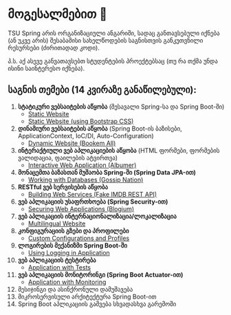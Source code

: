 # მოგესალმებით 👋

TSU Spring არის ორგანიზაციული ანგარიში, სადაც განთავსებული იქნება (ან უკვე არის) შესაბამისი სახელწოდების საგნისთვის განკუთვნილი რესურსები (ძირითადად კოდი).

პ.ს. აქ ასევე განვათავსებთ სტუდენტების პროექტებსაც (თუ რა თქმა უნდა ისინი საინტერესო იქნება).

## საგნის თემები (14 კვირაზე განაწილებული):
1. **სტატიკური ვებსაიტების აწყობა** (შესავალი Spring-სა და Spring Boot-ში)
   * [Static Website](https://github.com/tsu-spring/examples/tree/main/1.%20Building%20Static%20Websites/static-website)
   * [Static Website (using Bootstrap CSS)](https://github.com/tsu-spring/examples/tree/main/1.%20Building%20Static%20Websites/bootstrap-website)
2. **დინამიური ვებსაიტების აწყობა** (Spring Boot-ის ბაზისები, ApplicationContext, IoC/DI, Auto-Configuration)
   * [Dynamic Website (Bookem All)](https://github.com/tsu-spring/examples/tree/main/2.%20Building%20Dynamic%20Websites/dynamic-website)
3. **ინტერაქტიული ვებ აპლიკაციების აწყობა** (HTML ფორმები, ფორმების ვალიდაცია, ფაილების ატვირთვა)
   * [Interactive Web Application (Albumer)](https://github.com/tsu-spring/examples/tree/main/3.%20Building%20Interactive%20Web%20Applications/interactive-website)
4. **მონაცემთა ბაზასთან მუშაობა Spring-ში (Spring Data JPA-ით)**
   * [Working with Databases (Gossip Nation)](https://github.com/tsu-spring/examples/tree/main/4.%20Working%20with%20Databases/website-with-database)
5. **RESTful ვებ სერვისების აწყობა**
   * [Building Web Services (Fake IMDB REST API)](https://github.com/tsu-spring/examples/tree/main/5.%20Building%20Web%20Services/restfull-web-app)
6. **ვებ აპლიკაციის უსაფრთხოება (Spring Security-ით)**
   * [Securing Web Applications (Blogium)](https://github.com/tsu-spring/examples/tree/main/6.%20Securing%20Web%20Applications/secured-web-app)
7. **ვებ აპლიკაციის ინტერნაციონალიზაცია/ლოკალიზაცია**
   * [Multilingual Website](https://github.com/tsu-spring/examples/tree/main/7.%20Multilingual%20Websites/multilingual-website)
8. **კონფიგურაციის გზები და პროფილები**
   * [Custom Configurations and Profiles](https://github.com/tsu-spring/examples/tree/main/8.%20Custom%20Configurations%20and%20Profiles/custom-configurations-and-profiles)
9. **ლოგირების მექანიზმი Spring Boot-ში**
   * [Using Logging in Application](https://github.com/tsu-spring/examples/tree/main/9.%20Logging%20in%20Spring%20Boot/using-logging-in-application)
10. **ვებ აპლიკაციის ტესტირება**
    * [Application with Tests](https://github.com/tsu-spring/examples/tree/main/10.%20Testing%20Web%20Applications/application-with-tests)
11. **ვებ აპლიკაციის მონიტორინგი (Spring Boot Actuator-ით)**
    * [Application with Monitoring](https://github.com/tsu-spring/examples/tree/main/11.%20Monitoring%20Web%20Applications/application-with-monitoring)
12. მესიჯინგი და ასინქრონული დამუშავება
13. მიკროსერვისული არქიტექტურა Spring Boot-ით
14. Spring Boot აპლიკაციის გაშვება სხვადასხვა გარემოში
